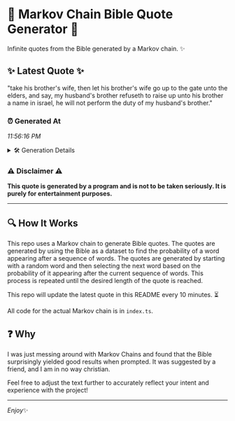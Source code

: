 # 📖 Markov Chain Bible Quote Generator 📖

Infinite quotes from the Bible generated by a Markov chain. ✨

## ✨ Latest Quote ✨
"take his brother's wife, then let his brother's wife go up to the gate unto the elders, and say, my husband's brother refuseth to raise up unto his brother a name in israel, he will not perform the duty of my husband's brother."

### ⏰ Generated At
*11:56:16 PM*

<details>
    <summary>🛠️ Generation Details</summary>
    <p>
        <strong>🌱 Seed:</strong> take<br>
        <strong>🔄 Iterations:</strong> 42<br>
        <strong>📜 Context History:</strong><br>[ take ]: his<br>[ take, his ]: brother's<br>[ take, his, brother's ]: wife,<br>[ take, his, brother's, wife, ]: then<br>[ take, his, brother's, wife,, then ]: let<br>[ take, his, brother's, wife,, then, let ]: his<br>[ his, brother's, wife,, then, let, his ]: brother's<br>[ brother's, wife,, then, let, his, brother's ]: wife<br>[ wife,, then, let, his, brother's, wife ]: go<br>[ then, let, his, brother's, wife, go ]: up<br>[ let, his, brother's, wife, go, up ]: to<br>[ his, brother's, wife, go, up, to ]: the<br>[ brother's, wife, go, up, to, the ]: gate<br>[ wife, go, up, to, the, gate ]: unto<br>[ go, up, to, the, gate, unto ]: the<br>[ up, to, the, gate, unto, the ]: elders,<br>[ to, the, gate, unto, the, elders, ]: and<br>[ the, gate, unto, the, elders,, and ]: say,<br>[ gate, unto, the, elders,, and, say, ]: my<br>[ unto, the, elders,, and, say,, my ]: husband's<br>[ the, elders,, and, say,, my, husband's ]: brother<br>[ elders,, and, say,, my, husband's, brother ]: refuseth<br>[ and, say,, my, husband's, brother, refuseth ]: to<br>[ say,, my, husband's, brother, refuseth, to ]: raise<br>[ my, husband's, brother, refuseth, to, raise ]: up<br>[ husband's, brother, refuseth, to, raise, up ]: unto<br>[ brother, refuseth, to, raise, up, unto ]: his<br>[ refuseth, to, raise, up, unto, his ]: brother<br>[ to, raise, up, unto, his, brother ]: a<br>[ raise, up, unto, his, brother, a ]: name<br>[ up, unto, his, brother, a, name ]: in<br>[ unto, his, brother, a, name, in ]: israel,<br>[ his, brother, a, name, in, israel, ]: he<br>[ brother, a, name, in, israel,, he ]: will<br>[ a, name, in, israel,, he, will ]: not<br>[ name, in, israel,, he, will, not ]: perform<br>[ in, israel,, he, will, not, perform ]: the<br>[ israel,, he, will, not, perform, the ]: duty<br>[ he, will, not, perform, the, duty ]: of<br>[ will, not, perform, the, duty, of ]: my<br>[ not, perform, the, duty, of, my ]: husband's<br>[ perform, the, duty, of, my, husband's ]: brother.<br>
    </p>
</details>

### ⚠️ Disclaimer ⚠️
**This quote is generated by a program and is not to be taken seriously. It is purely for entertainment purposes.**

---

## 🔍 How It Works

This repo uses a Markov chain to generate Bible quotes. The quotes are generated by using the Bible as a dataset to find the probability of a word appearing after a sequence of words. The quotes are generated by starting with a random word and then selecting the next word based on the probability of it appearing after the current sequence of words. This process is repeated until the desired length of the quote is reached.

This repo will update the latest quote in this README every 10 minutes. ⏳

All code for the actual Markov chain is in `index.ts`.

## ❓ Why

I was just messing around with Markov Chains and found that the Bible surprisingly yielded good results when prompted. 
It was suggested by a friend, and I am in no way christian.

Feel free to adjust the text further to accurately reflect your intent and experience with the project!

---

*Enjoy*✨
